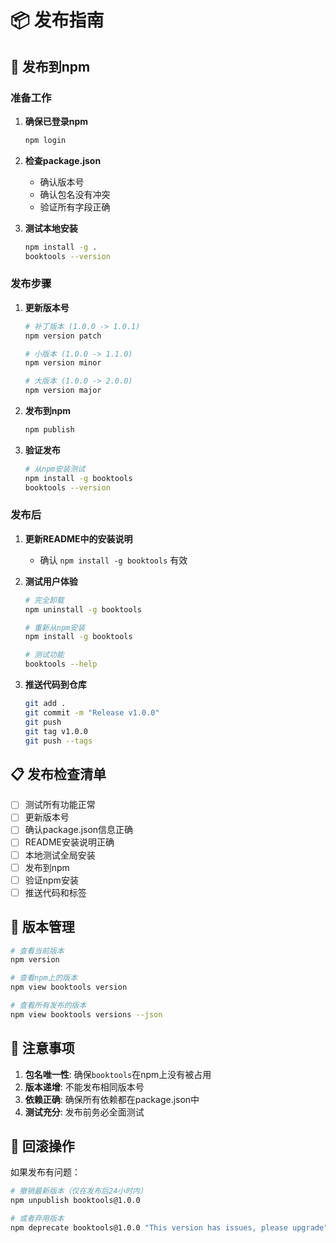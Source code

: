 # 📦 发布指南

## 🚀 发布到npm

### 准备工作

1. **确保已登录npm**
   ```bash
   npm login
   ```

2. **检查package.json**
   - 确认版本号
   - 确认包名没有冲突
   - 验证所有字段正确

3. **测试本地安装**
   ```bash
   npm install -g .
   booktools --version
   ```

### 发布步骤

1. **更新版本号**
   ```bash
   # 补丁版本 (1.0.0 -> 1.0.1)
   npm version patch
   
   # 小版本 (1.0.0 -> 1.1.0) 
   npm version minor
   
   # 大版本 (1.0.0 -> 2.0.0)
   npm version major
   ```

2. **发布到npm**
   ```bash
   npm publish
   ```

3. **验证发布**
   ```bash
   # 从npm安装测试
   npm install -g booktools
   booktools --version
   ```

### 发布后

1. **更新README中的安装说明**
   - 确认 `npm install -g booktools` 有效

2. **测试用户体验**
   ```bash
   # 完全卸载
   npm uninstall -g booktools
   
   # 重新从npm安装
   npm install -g booktools
   
   # 测试功能
   booktools --help
   ```

3. **推送代码到仓库**
   ```bash
   git add .
   git commit -m "Release v1.0.0"
   git push
   git tag v1.0.0
   git push --tags
   ```

## 📋 发布检查清单

- [ ] 测试所有功能正常
- [ ] 更新版本号
- [ ] 确认package.json信息正确
- [ ] README安装说明正确
- [ ] 本地测试全局安装
- [ ] 发布到npm
- [ ] 验证npm安装
- [ ] 推送代码和标签

## 🔄 版本管理

```bash
# 查看当前版本
npm version

# 查看npm上的版本
npm view booktools version

# 查看所有发布的版本
npm view booktools versions --json
```

## 📝 注意事项

1. **包名唯一性**: 确保`booktools`在npm上没有被占用
2. **版本递增**: 不能发布相同版本号
3. **依赖正确**: 确保所有依赖都在package.json中
4. **测试充分**: 发布前务必全面测试

## 🚨 回滚操作

如果发布有问题：

```bash
# 撤销最新版本（仅在发布后24小时内）
npm unpublish booktools@1.0.0

# 或者弃用版本
npm deprecate booktools@1.0.0 "This version has issues, please upgrade"
```
